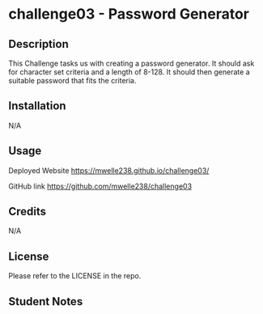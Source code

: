 # challenge03 - Password Generator

## Description

This Challenge tasks us with creating a password generator.  It should ask for character set criteria and a length of 8-128.  It should then generate a suitable password that fits the criteria.

## Installation

N/A

## Usage

Deployed Website
https://mwelle238.github.io/challenge03/

GitHub link
https://github.com/mwelle238/challenge03


## Credits

N/A

## License

Please refer to the LICENSE in the repo.

## Student Notes

